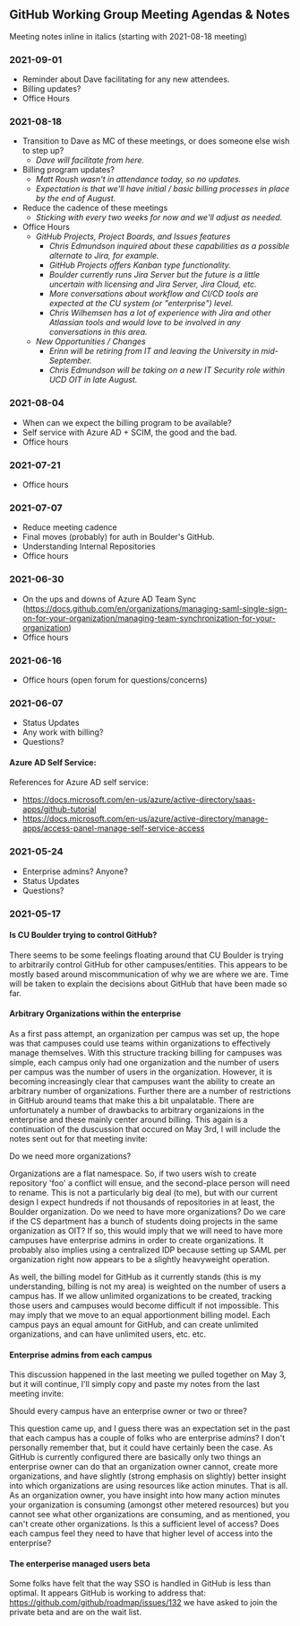 ## GitHub Working Group Meeting Agendas & Notes
Meeting notes inline in italics (starting with 2021-08-18 meeting)

### 2021-09-01
- Reminder about Dave facilitating for any new attendees.
- Billing updates?
- Office Hours

### 2021-08-18
- Transition to Dave as MC of these meetings, or does someone else wish to step up?
  - _Dave will facilitate from here._
- Billing program updates?
  - _Matt Roush wasn't in attendance today, so no updates._
  - _Expectation is that we'll have initial / basic billing processes in place by the end of August._
- Reduce the cadence of these meetings
  - _Sticking with every two weeks for now and we'll adjust as needed._
- Office Hours
  - _GitHub Projects, Project Boards, and Issues features_
    - _Chris Edmundson inquired about these capabilities as a possible alternate to Jira, for example._
    - _GitHub Projects offers Kanban type functionality._
    - _Boulder currently runs Jira Server but the future is a little uncertain with licensing and Jira Server, Jira Cloud, etc._
    - _More conversations about workflow and CI/CD tools are expected at the CU system (or "enterprise") level._
    - _Chris Wilhemsen has a lot of experience with Jira and other Atlassian tools and would love to be involved in any conversations in this area._
  - _New Opportunities / Changes_
    - _Erinn will be retiring from IT and leaving the University in mid-September._
    - _Chris Edmundson will be taking on a new IT Security role within UCD OIT in late August._

### 2021-08-04
- When can we expect the billing program to be available?
- Self service with Azure AD + SCIM, the good and the bad.
- Office hours

### 2021-07-21
- Office hours

### 2021-07-07
- Reduce meeting cadence
- Final moves (probably) for auth in Boulder's GitHub.
- Understanding Internal Repositories
- Office hours

### 2021-06-30
- On the ups and downs of Azure AD Team Sync (https://docs.github.com/en/organizations/managing-saml-single-sign-on-for-your-organization/managing-team-synchronization-for-your-organization)
- Office hours

### 2021-06-16
- Office hours (open forum for questions/concerns)

### 2021-06-07
- Status Updates
- Any work with billing?
- Questions?

#### Azure AD Self Service:
References for Azure AD self service:
- https://docs.microsoft.com/en-us/azure/active-directory/saas-apps/github-tutorial
- https://docs.microsoft.com/en-us/azure/active-directory/manage-apps/access-panel-manage-self-service-access

### 2021-05-24
- Enterprise admins? Anyone?
- Status Updates
- Questions?

### 2021-05-17
#### Is CU Boulder trying to control GitHub?
There seems to be some feelings floating around that CU Boulder is trying to arbitrarily control GitHub for other campuses/entities. This appears to be mostly based around miscommunication of why we are where we are. Time will be taken to explain the decisions about GitHub that have been made so far.

#### Arbitrary Organizations within the enterprise
As a first pass attempt, an organization per campus was set up, the hope was that campuses could use teams within organizations to effectively manage themselves.  With this structure tracking billing for campuses was simple, each campus only had one organization and the number of users per campus was the number of users in the organization. However, it is becoming increasingly clear that campuses want the ability to create an arbitrary number of organizations. Further there are a number of restrictions in GitHub around teams that make this a bit unpalatable. 
There are unfortunately a number of drawbacks to arbitrary organizaions in the enterprise and these mainly center around billing. This again is a continuation of the duscussion that occured on May 3rd, I will include the notes sent out for that meeting invite:

Do we need more organizations?

Organizations are a flat namespace. So, if two users wish to create repository 'foo' a conflict will ensue, and the second-place person will need to rename. This is not a particularly big deal (to me), but with our current design I expect hundreds if not thousands of repositories in at least, the Boulder organization. Do we need to have more organizations? Do we care if the CS department has a bunch of students doing projects in the same organization as OIT? If so, this would imply that we will need to have more campuses have enterprise admins in order to create organizations. It probably also implies using a centralized IDP because setting up SAML per organization right now appears to be a slightly heavyweight operation. 

As well, the billing model for GitHub as it currently stands (this is my understanding, billing is not my area) is weighted on the number of users a campus has. If we allow unlimited organizations to be created, tracking those users and campuses would become difficult if not impossible. This may imply that we move to an equal apportionment billing model. Each campus pays an equal amount for GitHub, and can create unlimited organizations, and can have unlimited users, etc. etc. 

#### Enterprise admins from each campus
This discussion happened in the last meeting we pulled together on May 3, but it will continue, I'll simply copy and paste my notes from the last meeting invite:

Should every campus have an enterprise owner or two or three?

This question came up, and I guess there was an expectation set in the past that each campus has a couple of folks who are enterprise admins? I don't personally remember that, but it could have certainly been the case. As GitHub is currently configured there are basically only two things an enterprise owner can do that an organization owner cannot, create more organizations, and have slightly (strong emphasis on slightly) better insight into which organizations are using resources like action minutes. That is all. As an organization owner, you have insight into how many action minutes your organization is consuming (amongst other metered resources) but you cannot see what other organizations are consuming, and as mentioned, you can't create other organizations. Is this a sufficient level of access? Does each campus feel they need to have that higher level of access into the enterprise?

#### The enterperise managed users beta
Some folks have felt that the way SSO is handled in GitHub is less than optimal. It appears GitHub is working to address that: https://github.com/github/roadmap/issues/132 we have asked to join the private beta and are on the wait list. 
